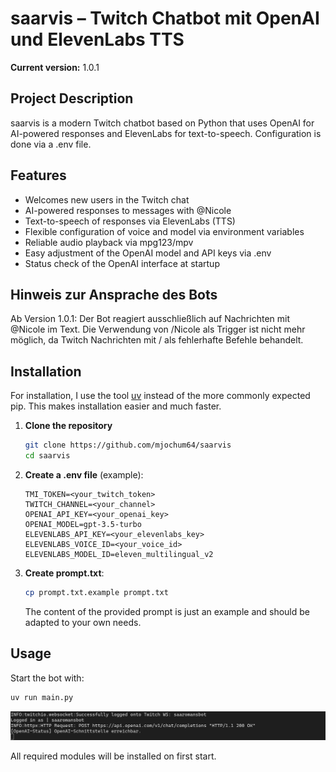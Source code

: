 # saarvis – Twitch Chatbot mit OpenAI und ElevenLabs TTS

**Current version:** 1.0.1

## Project Description

saarvis is a modern Twitch chatbot based on Python that uses OpenAI for AI-powered responses and ElevenLabs for text-to-speech. Configuration is done via a .env file.

## Features

- Welcomes new users in the Twitch chat
- AI-powered responses to messages with @Nicole
- Text-to-speech of responses via ElevenLabs (TTS)
- Flexible configuration of voice and model via environment variables
- Reliable audio playback via mpg123/mpv
- Easy adjustment of the OpenAI model and API keys via .env
- Status check of the OpenAI interface at startup

## Hinweis zur Ansprache des Bots

Ab Version 1.0.1: Der Bot reagiert ausschließlich auf Nachrichten mit @Nicole im Text. Die Verwendung von /Nicole als Trigger ist nicht mehr möglich, da Twitch Nachrichten mit / als fehlerhafte Befehle behandelt.

## Installation

For installation, I use the tool [uv](https://docs.astral.sh/uv/) instead of the more commonly expected pip. This makes installation easier and much faster.

1. **Clone the repository**

   ```bash
   git clone https://github.com/mjochum64/saarvis
   cd saarvis
   ```

2. **Create a .env file** (example):

   ```env
   TMI_TOKEN=<your_twitch_token>
   TWITCH_CHANNEL=<your_channel>
   OPENAI_API_KEY=<your_openai_key>
   OPENAI_MODEL=gpt-3.5-turbo
   ELEVENLABS_API_KEY=<your_elevenlabs_key>
   ELEVENLABS_VOICE_ID=<your_voice_id>
   ELEVENLABS_MODEL_ID=eleven_multilingual_v2
   ```

3. **Create prompt.txt**:

   ```bash
   cp prompt.txt.example prompt.txt   
   ```

   The content of the provided prompt is just an example and should be adapted to your own needs.

## Usage

Start the bot with:

```bash
uv run main.py
```

![alt text](start.png)

All required modules will be installed on first start.
